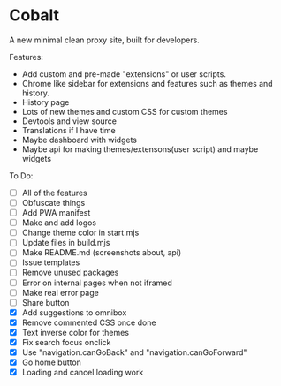 # Cobalt
A new minimal clean proxy site, built for developers.

Features:
- Add custom and pre-made "extensions" or user scripts.
- Chrome like sidebar for extensions and features such as themes and history.
- History page
- Lots of new themes and custom CSS for custom themes
- Devtools and view source
- Translations if I have time
- Maybe dashboard with widgets
- Maybe api for making themes/extensons(user script) and maybe widgets

To Do:
- [ ] All of the features
- [ ] Obfuscate things
- [ ] Add PWA manifest
- [ ] Make and add logos
- [ ] Change theme color in start.mjs
- [ ] Update files in build.mjs
- [ ] Make README.md (screenshots about, api)
- [ ] Issue templates
- [ ] Remove unused packages
- [ ] Error on internal pages when not iframed
- [ ] Make real error page
- [ ] Share button
- [x] Add suggestions to omnibox
- [x] Remove commented CSS once done
- [x] Text inverse color for themes
- [x] Fix search focus onclick
- [x] Use "navigation.canGoBack" and "navigation.canGoForward"
- [x] Go home button
- [x] Loading and cancel loading work